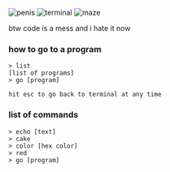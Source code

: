 ![penis](https://github.com/nectarboy/willyterminal/blob/main/docs/penis.png?raw=true)
![terminal](https://github.com/nectarboy/willyterminal/blob/main/docs/terminal.png?raw=true)
![maze](https://github.com/nectarboy/willyterminal/blob/main/docs/maze.png?raw=true)

btw code is a mess and i hate it now

### how to go to a program
```
> list
[list of programs]
> go [program]

hit esc to go back to terminal at any time
```

### list of commands
```
> echo [text]
> cake
> color [hex color]
> red
> go [program]
```